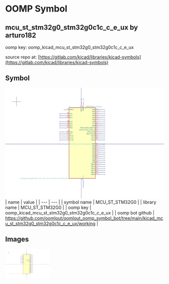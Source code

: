 # OOMP Symbol  
## mcu_st_stm32g0_stm32g0c1c_c_e_ux  by arturo182  
  
oomp key: oomp_kicad_mcu_st_stm32g0_stm32g0c1c_c_e_ux  
  
source repo at: [https://gitlab.com/kicad/libraries/kicad-symbols](https://gitlab.com/kicad/libraries/kicad-symbols)  
## Symbol  
  
[![working.png](working_600.png)](working.png)  
| name | value | 
| --- | --- | 
| symbol name | MCU_ST_STM32G0 | 
| library name | MCU_ST_STM32G0 | 
| oomp key | oomp_kicad_mcu_st_stm32g0_stm32g0c1c_c_e_ux | 
| oomp bot github | https://github.com/oomlout/oomlout_oomp_symbol_bot/tree/main/kicad_mcu_st_stm32g0_stm32g0c1c_c_e_ux/working | 
## Images  
  
[![working.png](working_140.png)](working.png)  
